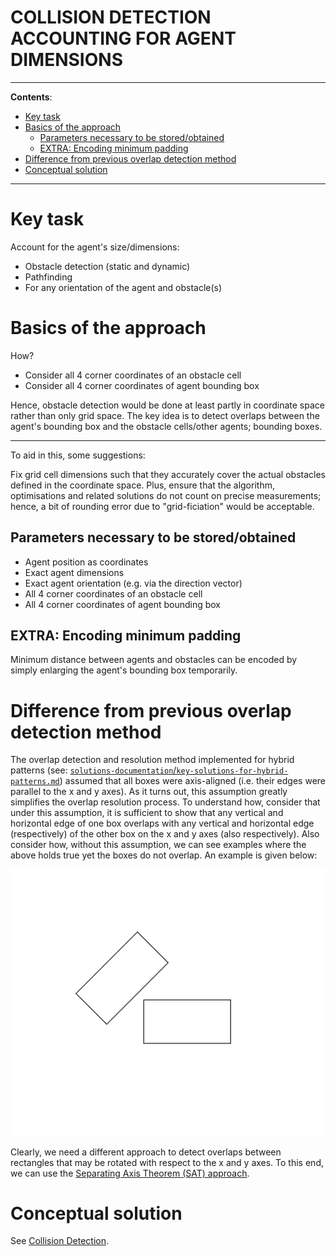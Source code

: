 <h1>COLLISION DETECTION ACCOUNTING FOR AGENT DIMENSIONS</h1>

---

**Contents**:

- [Key task](#key-task)
- [Basics of the approach](#basics-of-the-approach)
  - [Parameters necessary to be stored/obtained](#parameters-necessary-to-be-storedobtained)
  - [EXTRA: Encoding minimum padding](#extra-encoding-minimum-padding)
- [Difference from previous overlap detection method](#difference-from-previous-overlap-detection-method)
- [Conceptual solution](#conceptual-solution)

---

# Key task
Account for the agent's size/dimensions:

- Obstacle detection (static and dynamic)
- Pathfinding
- For any orientation of the agent and obstacle(s)

# Basics of the approach
How?

- Consider all 4 corner coordinates of an obstacle cell
- Consider all 4 corner coordinates of agent bounding box

Hence, obstacle detection would be done at least partly in coordinate space rather than only grid space. The key idea is to detect overlaps between the agent's bounding box and the obstacle cells/other agents; bounding boxes.

---

To aid in this, some suggestions:

Fix grid cell dimensions such that they accurately cover the actual obstacles defined in the coordinate space. Plus, ensure that the algorithm, optimisations and related solutions do not count on precise measurements; hence, a bit of rounding error due to "grid-ficiation" would be acceptable.

## Parameters necessary to be stored/obtained
- Agent position as coordinates
- Exact agent dimensions
- Exact agent orientation (e.g. via the direction vector)
- All 4 corner coordinates of an obstacle cell
- All 4 corner coordinates of agent bounding box

## EXTRA: Encoding minimum padding
Minimum distance between agents and obstacles can be encoded by simply enlarging the agent's bounding box temporarily.

# Difference from previous overlap detection method
The overlap detection and resolution method implemented for hybrid patterns (see: [`solutions-documentation`/`key-solutions-for-hybrid-patterns.md`](../solutions-documentation/key-solutions-for-hybrid-patterns.md)) assumed that all boxes were axis-aligned (i.e. their edges were parallel to the x and y axes). As it turns out, this assumption greatly simplifies the overlap resolution process. To understand how, consider that under this assumption, it is sufficient to show that any vertical and horizontal edge of one box overlaps with any vertical and horizontal edge (respectively) of the other box on the x and y axes (also respectively). Also consider how, without this assumption, we can see examples where the above holds true yet the boxes do not overlap. An example is given below:

![Non-Overlap Example](../solutions-documentation/resources/non-overlap-example.png)

Clearly, we need a different approach to detect overlaps between rectangles that may be rotated with respect to the x and y axes. To this end, we can use the [Separating Axis Theorem (SAT) approach](../solutions-documentation/overlap-detection-for-straight-edged-convex-figures.md).

# Conceptual solution
See [Collision Detection](../solutions-documentation/collision-detection.md).
